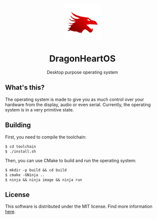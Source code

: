 <p align="center">
<img src=".github/logo.png" height=120>
<h1 align=center>DragonHeartOS</h1>
<p align=center>Desktop purpose operating system</p>
</p>

## What's this?

The operating system is made to give you as much control over your hardware from the display, audio or even serial. Currently, the operating system is in a very primitive state.

## Building

First, you need to compile the toolchain:

```
$ cd toolchain
$ ./install.sh
```

Then, you can use CMake to build and run the operating system:

```
$ mkdir -p build && cd build 
$ cmake -GNinja ..
$ ninja && ninja image && ninja run
```

## License

This software is distributed under the MIT license. Find more information [here](LICENSE).
